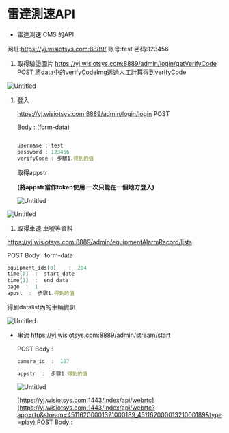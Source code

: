# 雷達測速API

- 雷達測速 CMS 的API

网址:https://yj.wisiotsys.com:8889/
账号:test
密码:123456

1. 取得驗證圖片
https://yj.wisiotsys.com:8889/admin/login/getVerifyCode
POST
將data中的verifyCodeImg透過人工計算得到verifyCode

![Untitled](https://prod-files-secure.s3.us-west-2.amazonaws.com/0849cd19-520e-4bc9-9cb9-6d1ba25f518f/1c23f36b-2a4f-46e9-8c76-3655989f99e8/Untitled.png)

1. 登入
    
    https://yj.wisiotsys.com:8889/admin/login/login
    POST 
    
    Body :  (form-data)
    
    ```jsx
    
    username : test
    password : 123456
    verifyCode : 步驟1.得到的值
    ```
    
    取得appstr  
    
    **(將appstr當作token使用      一次只能在一個地方登入)**
    
    ![Untitled](https://prod-files-secure.s3.us-west-2.amazonaws.com/0849cd19-520e-4bc9-9cb9-6d1ba25f518f/191da678-562c-461e-8ea4-2120d94b01a8/Untitled.png)
    

![Untitled](https://prod-files-secure.s3.us-west-2.amazonaws.com/0849cd19-520e-4bc9-9cb9-6d1ba25f518f/5d019ab9-a6ca-4680-8dbd-77dd40f45971/Untitled.png)

1. 取得車速 車號等資料

https://yj.wisiotsys.com:8889/admin/equipmentAlarmRecord/lists

POST
Body : form-data

```jsx
equipment_ids[0]    :  204
time[0]  :  start_date
time[1]  :  end_date
page  :  1
appst  :  步驟1.得到的值
```

得到datalist內的車輛資訊

![Untitled](https://prod-files-secure.s3.us-west-2.amazonaws.com/0849cd19-520e-4bc9-9cb9-6d1ba25f518f/f191dfc9-4c8f-48d1-b4f8-66f2ca810d7e/Untitled.png)

- 串流 
https://yj.wisiotsys.com:8889/admin/stream/start
    
    POST
    Body : 
    
    ```jsx
    camera_id  :  197
    
    appstr  :  步驟1.得到的值
    ```
    
    ![Untitled](https://prod-files-secure.s3.us-west-2.amazonaws.com/0849cd19-520e-4bc9-9cb9-6d1ba25f518f/8f89b23f-d4f9-4845-b7f6-6608ebd5890e/Untitled.png)
    
    [https://yj.wisiotsys.com:1443/index/api/webrtc](https://yj.wisiotsys.com:1443/index/api/webrtc?app=rtp&stream=45116200001321000189_45116200001321000189&type=play)
    POST
    Body :